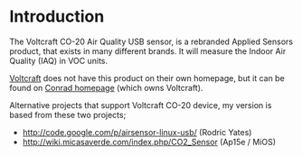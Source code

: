 # Introduction #

The Voltcraft CO-20 Air Quality USB sensor, is a rebranded Applied Sensors product, that exists in many different brands. It will measure the Indoor Air Quality (IAQ) in VOC units.

[Voltcraft](http://www.voltcraft.co.uk) does not have this product on their own homepage, but it can be found on [Conrad homepage](http://www.conrad.com/ce/en/product/101316/Voltcraft-CO-20-USB-Air-Quality-Sensor) (which owns Voltcraft).

Alternative projects that support Voltcraft CO-20 device, my version is based from these two projects;

  * http://code.google.com/p/airsensor-linux-usb/ (Rodric Yates)
  * http://wiki.micasaverde.com/index.php/CO2_Sensor (Ap15e / MiOS)